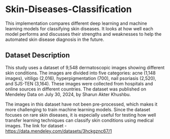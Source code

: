 # Skin-Diseases-Classification
This implementation compares different deep learning and machine learning models for classifying skin diseases. It looks at how well each model performs and discusses their strengths and weaknesses to help the automated skin disease diagnosis in the future. 

## Dataset Description
This study uses a dataset of 9,548 dermatoscopic images showing different skin conditions. The images are divided into five categories: acne (1,148 images), vitiligo (2,016), hyperpigmentation (700), nail psoriasis (2,520), and SJS-TEN (3,164). These images were collected from hospitals and online sources in different countries. The dataset was published on Mendeley Data on July 30, 2024, by Sharun Akter Khushbu.

The images in this dataset have not been pre-processed, which makes it more challenging to train machine learning models. Since the dataset focuses on rare skin diseases, it is especially useful for testing how well transfer learning techniques can classify skin conditions using medical images. The link for dataset - 
https://data.mendeley.com/datasets/3hckgznc67/1
